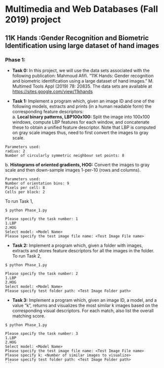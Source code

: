 # Multimedia and Web Databases (Fall 2019) project

## 11K Hands :Gender Recognition and Biometric Identification using large dataset of hand images

### Phase 1:

* **Task 0:** In this project, we will use the data sets associated with the following publication:
Mahmoud Afifi. “11K Hands: Gender recognition and biometric identification using a large dataset of hand
images.” M. Multimed Tools Appl (2019) 78: 20835.
The data sets are available at https://sites.google.com/view/11khands

* **Task 1:** 
Implement a program which, given an image ID and one of the following models, extracts and prints (in a human
readable form) the corresponding feature descriptors:<br />
    a\. **Local binary patterns, LBP100x100:** Split the image into 100x100 windows, compute LBP features for each window, and concatenate these to obtain a unified feature descriptor.
Note that LBP is computed on gray scale images thus, need to first convert the images to gray scale. 
```text
Parameters used:
radius: 2
Number of circularly symmetric neighbour set points: 8
```
   b\. **Histograms of oriented gradients, HOG:** Convert the images to gray scale and then down-sample images 1-per-10 (rows and columns).
```text
Parameters used:
Number of orientation bins: 9
Pixels per cell: 8
Cells per block: 2
```
To run Task 1,
```
$ python Phase_1.py

Please specify the task number: 1
1.LBP
2.HOG
Select model: <Model Name>
Please specify the test image file name: <Test Image File name>
```
* **Task 2:**
Implement a program which, given a folder with images, extracts and stores feature descriptors for all the images
in the folder.
To run Task 2,
```
$ python Phase_1.py

Please specify the task number: 2
1.LBP
2.HOG
Select model: <Model Name>
Please specify test folder path: <Test Image Folder path>
```

* **Task 3:**
Implement a program which, given an image ID, a model, and a value “k”, returns and visualizes the most
similar k images based on the corresponding visual descriptors. For each match, also list the overall matching score.
````
$ python Phase_1.py

Please specify the task number: 3
1.LBP
2.HOG
Select model: <Model Name>
Please specify the test image file name: <Test Image File name>
Please specify k: <Number of similar images to visualize>
Please specify test folder path: <Test Image Folder path>
```
